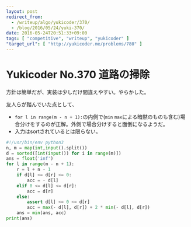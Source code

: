 ```yaml
---
layout: post
redirect_from:
  - /writeup/algo/yukicoder/370/
  - /blog/2016/05/24/yuki-370/
date: 2016-05-24T20:51:33+09:00
tags: [ "competitive", "writeup", "yukicoder" ]
"target_url": [ "http://yukicoder.me/problems/780" ]
---
```


# Yukicoder No.370 道路の掃除

方針は簡単だが、実装は少しだけ間違えやすい。やらかした。

友人らが踏んでいた点として、

-   `for l in range(m - n + 1):`の内側で(`min` `max`による暗黙のものも含む)場合分けをするのが正解。外側で場合分けすると面倒になるようだ。
-   入力はsortされているとは限らない。

``` python
#!/usr/bin/env python3
n, m = map(int,input().split())
d = sorted([int(input()) for i in range(m)])
ans = float('inf')
for l in range(m - n + 1):
    r = l + n - 1
    if d[l] <= d[r] <= 0:
        acc = - d[l]
    elif 0 <= d[l] <= d[r]:
        acc = d[r]
    else:
        assert d[l] <= 0 <= d[r]
        acc = max(- d[l], d[r]) + 2 * min(- d[l], d[r])
    ans = min(ans, acc)
print(ans)
```
